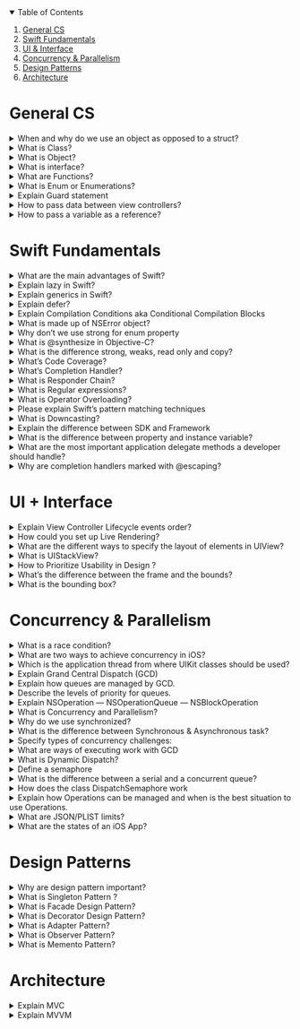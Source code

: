 <!-- TABLE OF CONTENTS -->
<details open="open">
  <summary>Table of Contents</summary>
  <ol>
    <li><a href="#General-CS">General CS</a></li>
    <li><a href="#Swift-Fundamentals">Swift Fundamentals</a></li>
    <li><a href="#UI-&-Interface">UI & Interface</a></li>
    <li><a href="#Concurrency-&-Parallelism">Concurrency & Parallelism</a></li>
    <li><a href="#Design-Patterns">Design Patterns</a></li>
    <li><a href="#Architecture">Architecture</a></li>
  </ol>
</details>

# General CS

<details>
<summary>
When and why do we use an object as opposed to a struct?
</summary>

| Struct      | Class (Object) |
| :---        |    :--------:  |
| value type | reference type | 
| organized memory |  full object oriented functionality<br> (methods, data, virtual functions, <br>inheritance, etc) |

- When you copy a struct, you end up with two unique copies of the data

- When you copy a class, you end up with two references to one instance of the data

- **Struct** is faster than Class because: To store class, Apple first finds memory in Heap, then maintain the extra field to RETAIN count. Also, store reference of Heap into Stack. So when it comes to access part, it has to process stack and heap

</details>

<details>
<summary>
What is Class?
</summary>

A **class** is an object and how it works. i.e., a class is like a blueprint of an object
</details>

<details>
<summary>
What is Object?
</summary>
An object is an instance of a class
</details>

<details>
<summary>
What is interface?
</summary>

- Like a class, an interface defines methods

- Unlike a class, an interface never implements methods;

- classes that implement the interface implement the methods defined by the interface
</details>

<details>
<summary>
What are Functions?
</summary>
self contained chunks of code that perform specific tasks 
</details>

<details>
<summary>
What is Enum or Enumerations?
</summary>

- **Enumerations** define a finite number of states, and can bundle associated values with each individual state

- you can use them to model the state of your app and its internal processes
</details>


<details>
<summary>
Explain Guard statement
</summary>
a statement that is essentially a redirection or early exit of a statement or function to prevent crashing and incorrect data
</details>


<details>
<summary>
How to pass data between view controllers?
</summary>
There are 3 ways to pass data between view controllers.

- **Segue**, in prepareForSegue method (Forward) - visual connectors between view controllers in storyboards

- **Delegate** (Backward) - design pattern that allows one object to send messages to another object when a specific event happens.

- **Setting variable directly** (Forward) - getting/settings variables within classes 

</details>

<details>
<summary>
How to pass a variable as a reference?
</summary>
there are two types of variables: reference and value types. 

- by passing value type, the variable will create a copy of its data

- by passing reference type variable will just point to the original data in the memory

Arguments are passed by assignment. The rationale behind this is twofold:

- the parameter passed in is actually a reference to an object (but the reference is passed by value)

- some data types are mutable, but others aren't
</details>


# Swift Fundamentals

<details>
<summary>
What are the main advantages of Swift?
</summary>

- **Optional Types**, which make applications crash-resistant

- **Built-in error handling**

- **Closures**: self-contained blocks of functionality that can be passed around and used in your code

- **Much faster compared to other languages**

- **Type-safe language**

- **Supports pattern matching**
</details>

<details>
<summary>
Explain lazy in Swift?
</summary>

An initial value of the **lazy** stored properties is calculated only when the property is called for the first time
</details>

<details>
<summary>
 Explain generics in Swift?
</summary>

**Generics** create code that does not get specific about underlying data types

Provides for optimization of code by allowing us to know what type it is going to contain
</details>

<details>
<summary>
Explain defer?
</summary>

**defer** keyword which provides a block of code that will be executed in the case when execution is leaving the current scope
</details>

<details>
<summary>
Explain Compilation Conditions aka Conditional Compilation Blocks
</summary>
A conditional compilation block allows code to be conditionally compiled depending on the value of one or more compilation conditions.

Every conditional compilation block begins with the **#if** compilation directive and ends with the **#endif** compilation directive.

### Sample Code

```Swift
#if compiler(>=5)
print("Compiled with the Swift 5 compiler or later")
#endif
#if swift(>=4.2)
print("Compiled in Swift 4.2 mode or later")
#endif
#if compiler(>=5) && swift(<5)
print("Compiled with the Swift 5 compiler or later in a Swift mode earlier than 5")
#endif
// Prints "Compiled with the Swift 5 compiler or later"
// Prints "Compiled in Swift 4.2 mode or later"
// Prints "Compiled with the Swift 5 compiler or later in a Swift mode earlier than 5"
```
</details>

<details>
<summary>
What is made up of NSError object?
</summary>
NSError is information about an error condition including a domain, a domain-specific error code, and application-specific information (i.e. user info dictionary).

### Sample Code

```Swift
init(domain: String, code: Int, userInfo: [String : Any]?)
// Returns an NSError object initialized for a given domain and code with a given userInfo dictionary.
```
</details>



<details>
<summary>
Why don’t we use strong for enum property
</summary>
Enums are not objects, so we don’t specify strong or weak
</details>

<details>
<summary>
What is @synthesize in Objective-C?
</summary>
Synthesize generates getter and setter methods for your property.
</details>


<details>
<summary>
What is the difference strong, weaks, read only and copy?
</summary>
strong, weak, assign property attributes define how memory for that property will be managed.

**Strong** means that the reference count will be increased and the reference to it will be maintained through the life of the object

**Weak** ( non-strong reference ), means that we are pointing to an object but not increasing its reference count. It’s often used when creating a parent child relationship. The parent has a strong reference to the child but the child only has a weak reference to the parent.

**Read-only**, we can set the property initially but then it can’t be changed.

**Copy** means that we’re copying the value of the object when it’s created. Also prevents its value from changing.

</details>

<details>
<summary>
What’s Code Coverage?
</summary>
Code coverage is a metric that helps us to measure the value of our unit tests.
</details>

<details>
<summary>
What’s Completion Handler?
</summary>
A completion handler is a closure (“a self-contained block of functionality that can be passed around and used in your code”). It gets passed to a function as an argument and then called when that function is done.

The completion handler takes a chunk of code with 3 arguments: **(NSData?, NSURLResponse?, NSError?)**

They're super convenient when making an API call, and we need to do something when that task is done, like updating the UI to show the data from the API call.
</details>


<details>
<summary>
What is Responder Chain?
</summary>

A **ResponderChain** is a hierarchy of objects that have the opportunity to respond to events received
</details>


<details>
<summary>
What is Regular expressions?
</summary>

**Regular expressions** are special string patterns that describe how to search through a string
</details>


<details>
<summary>
What is Operator Overloading?
</summary>

**Operator overloading** allows us to change how existing operators behave with types that both already exist. 

**Operators** are those symbols like `+`, `*`, and `/`
</details>

<details>
<summary>
Please explain Swift’s pattern matching techniques
</summary>

- **Tuple patterns** are used to match values of corresponding tuple types

- **Type-casting patterns** allow you to cast or match types

- **Wildcard patterns** match and ignore any kind and type of value

- **Optional patterns** are used to match optional values

- **Enumeration case patterns** match cases of existing enumeration types

- **Expression patterns** allow you to compare a given value against a given expression

</details>


<details>
<summary>
What is Downcasting?
</summary>
When we’re casting an object to another type in Objective-C, it’s pretty simple since there’s only one way to do it. In Swift, though, there are two ways to cast — one that’s safe and one that’s not.

- **as** used for upcasting and type casting to bridged type

- **as?** used for safe casting, return nil if failed

- **as!** used to force casting, crash if failed. should only be used when we know the downcast will succeed
</details>


<details>
<summary>
Explain the difference between SDK and Framework
</summary>

**SDK** is a set of software development tools. This set is used for the creation of applications. 

**Framework** is basically a platform which is used for developing software applications. It provides the necessary foundation on which the programs can be developed for a specific platform. 

SDK and Framework complement each other, and SDKs are available for frameworks.
</details>

<details>
<summary>
What is the difference between property and instance variable?
</summary>

**Property** is a more abstract concept. 

**Instance** variable is literally just a storage slot, as a slot in a struct. 

Normally other objects are never supposed to access them directly. Usually, a property will return or set an instance variable, but it could use data from several or none at all.
</details>

<details>
<summary>
What are the most important application delegate methods a developer should handle?
</summary>
The seven most important application delegate methods a developer should handle are:

- **application:willFinishLaunchingWithOptions**
    Method called when the launch process is initiated. This is the first opportunity to execute any code within the app.

- **application:didFinishLaunchingWithOptions**
    Method called when the launch process is nearly complete. Since this method is called is before any of the app’s windows are displayed, it is the last opportunity to prepare the interface and make any final adjustments.

- **applicationDidBecomeActive**
    Once the application has become active, the application delegate will receive a callback notification message via the method applicationDidBecomeActive.
    
    This method is also called each time the app returns to an active state from a previous switch to inactive from a resulting phone call or SMS.

- **applicationWillResignActive**
    There are several conditions that will spawn the **applicationWillResignActive** method. 
    
    Each time a temporary event, such as a phone call, happens this method gets called. It is also important to note that “quitting” an iOS app does not terminate the processes, but rather moves the app to the background.

- **applicationDidEnterBackground**
    This method is called when an iOS app is running, but no longer in the foreground. 
    
    In other words, the user interface is not currently being displayed. 
    
    The app has approximately five seconds to perform tasks and return. If the method does not return within five seconds, the application is terminated.

- **applicationWillEnterForeground**
    This method is called as an app is preparing to move from the background to the foreground. 
    
    The app, however, is not moved into an active state without the **applicationDidBecomeActive** method being called. This method gives a developer the opportunity to re-establish the settings of the previous running state before the app becomes active.

- **applicationWillTerminate**
    This method notifies your application delegate when a termination event has been triggered. 
    
    Hitting the home button no longer quits the application. 
    
    Force quitting the iOS app, or shutting down the device triggers the **applicationWillTerminate** method. This is an opportunity to save the application configuration, settings, and user preferences.

### Two more delegate functions come with iOS13

- **configurationForConnecting**
    It returns the configuration data for UIKit to use when creating a new scene.

- **didDiscardSceneSessions**
    This method is called as an app’s user closed one or more scenes via the app switcher.
</details>

<details>
<summary>
Why are completion handlers marked with @escaping?
</summary>
Because they are executed some point after the enclosing function has been executed.
</details>


# UI + Interface

<details>
<summary>
Explain View Controller Lifecycle events order?
</summary>
There are a few different lifecycle events:

- **loadView**

    Creates the view that the controller manages. It’s only called when the view controller is created and only when done programatically. It is responsible for making the view property exist in the first place.

- **viewDidLoad**

    Called after the controller’s view is loaded into memory. It’s only called when the view is created.

- **viewWillAppear**

    It’s called whenever the view is presented on the screen. In this step the view has bounds defined but the orientation is not applied.

- **viewWillLayoutSubviews**

    Called to notify the view controller that its view is about to layout its subviews. This method is called every time the frame changes

- **viewDidLayoutSubviews**

    Called to notify the view controller that its view has just laid out its subviews. Make additional changes here after the view lays out its subviews.

- **viewDidAppear**

    Notifies the view controller that its view was added to a view hierarchy.

- **viewWillDisappear**

    Before the transition to the next view controller happens and the origin view controller gets removed from screen, this method gets called.

- **viewDidDisappear**

    After a view controller gets removed from the screen, this method gets called. You usually override this method to stop tasks that are should not run while a view controller is not on screen.

- **viewWillTransition(to:with:)**

    When the interface orientation changes, UIKit calls this method on the window’s root view controller before the size changes are about to be made. The root view controller then notifies its child view controllers, propagating the message throughout the view controller hierarchy.
</details>

<details>
<summary>
How could you set up Live Rendering?
</summary>
The attribute @IBDesignable lets Interface Builder perform live updates on a particular view. 

**IBDesignable** requires Init frame to be defined as well in UIView class.

### Sample Code

```Swift 
@IBDesignable 
class MyCustomView: UIView {
   let textLabel = UILabel()

   required init(coder aDecoder: NSCoder) {
         super.init(coder: aDecoder)!
         setupView()
   }
   override init(frame: CGRect) {
          super.init(frame: frame)
          setupView()
   }
```
</details>

<details>
<summary>
What are the different ways to specify the layout of elements in UIView?
</summary>

There are few common ways to specify the layout of elements in a UIView:

- Using **InterfaceBuilder**, you can add a **XIB** file to your project, layout elements within it, then load the XIB in your application code (either automatically, based on naming conventions, or manually)

- Also, using InterfaceBuilder you can create a storyboard for your application

- Use **NSLayoutConstraints** to have elements in a view arranged by Auto Layout

- Create **CGRects** describing the exact coordinates for each element and pass them to UIView

</details>

<details>
<summary>
What is UIStackView?
</summary>

**UIStackView** provides a way to layout a series of views horizontally or vertically. 

We can define how the contained views adjust themselves to the available space.
</details>

<details>
<summary>
How to Prioritize Usability in Design ?
</summary>
Broke down its design process to prioritize usability in 4 steps:

- Think like the user, then design the UX.

- Remember that users are people, not demographics.

- When promoting an app, consider all the situations in which it could be useful.

- Keep working on the utility of the app even after launch.
</details>

<details>
<summary>
What’s the difference between the frame and the bounds?
</summary>

The **bounds** of a UIView is the rectangle, expressed as a location (x,y) and size (width, height) relative to its own coordinate system (0,0). 

The **frame** of a UIView is the rectangle, expressed as a location (x,y) and size (width, height) relative to the superview or parent view it is contained within.

### This means a few things:

- If you create a view at X:0, Y:0, width:100, height:100, its frame and bounds are the same.

- If you move that view to X:100, its frame will reflect that change but its bounds will not. Remember, the bounds is relative to the view’s own space, and internally to the view nothing has changed.

- If you transform the view, e.g. rotating it or scaling it up, the frame will change to reflect that, but the bounds still won’t – as far as the view is concerned internally, it hasn’t changed.

Generally it’s better to modify bounds plus center and transform, and let UIKit calculate the frame for you.
</details>

<details>
<summary>
What is the bounding box?
</summary>
The bounding box is a term used in geometry; it refers to the smallest measure (area or volume) within which a given set of points.
</details>


# Concurrency & Parallelism

<details>
<summary>
What is a race condition?
</summary>

</details>

<details>
<summary>
What are two ways to achieve concurrency in iOS?
</summary>
Dispatch queues, Operation queues, handling threads manually.
</details>

<details>
<summary>
Which is the application thread from where UIKit classes should be used?
</summary>
The main thread.
</details>

<details>
<summary>
Explain Grand Central Dispatch (GCD)
</summary>

</details>

<details>
<summary>
Explain how queues are managed by GCD.
</summary>

</details>

<details>
<summary>
Describe the levels of priority for queues.
</summary>

- **.userInteractive** - interacting with users
    high

- **.userInitiated** - initiated/started by user 
    default

- **.utility**
    low

- **.background**
    background

</details>

<details>
<summary>
Explain NSOperation — NSOperationQueue — NSBlockOperation
</summary>

</details>

<details>
<summary>
What is Concurrency and Parallelism?
</summary>

- **Concurrency**: the ability to decompose a program, algorithm, or problem into smaller components or units that can be executed out-of-order, or in partial order, without affecting the final outcome. ie. **Concurrency** is the act of dividing up work.

- **Parallelism**: Parallel programming utilizes a shift from procedural tasks, which run sequentially, to tasks that run at the same time.

### Short of it:

- **Concurrency** is about dealing with lots of things at once.

- **Parallelism** is about doing lots of things at once

</details>

<details>
<summary>
Why do we use synchronized?
</summary>
Synchronized guarantees that only one thread can be executing that code in the block at any given time.
</details>

<details>
<summary>
What is the difference between Synchronous & Asynchronous task?
</summary>
Synchronous: waits until the task have completed 

Asynchronous: completes a task in the background and can notify you when complete
</details>

<details>
<summary>
Specify types of concurrency challenges: 
</summary>

- **Deadlocks**

- **Priority Inversion**

- **Race Conditions**

- **Critical Section**

- **Locking(mutexes, rendez vous, semaphores)**
    A **mutex** is like a token that passes from one thread to another, allowing one thread at a time to proceed.

    **rendez vous**: Threads that get to the rendezvous point wait until all the threads have reached the rendezvous point, and then they continue.     

</details>

<details>
<summary>
What are ways of executing work with GCD 
</summary>

- **Readers-Writers Problem**

- **DispatchWorkItem**

- **DispatchGroups**

- **Concurrent Loops**

- **Delayed Task Execution**

</details>


<details>
<summary>
What is Dynamic Dispatch?
</summary>
Dynamic Dispatch is the process of selecting which implementation of a polymorphic operation that’s a method or a function to call at run time. 

i.e When a class to override methods and properties declared in its superclasses
</details>

<details>
<summary>
Define a semaphore
</summary>
A data structure that is useful for solving a variety of synchronization problems
</details>

<details>
<summary>
What is the difference between a serial and a concurrent queue?
</summary>

- **Serial queues** (aka private dispatch queues) execute one task at a time in the order in which they are added to the queue

- **Concurrent queues** (also known as a type of global dispatch queue) execute one or more tasks concurrently, but tasks are still started in the order in which they were added to the queue
</details>

<details>
<summary>
How does the class DispatchSemaphore work
</summary>
An object that controls access to a resource across multiple execution contexts through use of a traditional counting semaphore.

Increment a semaphore count by calling **signal()**

Decrement a semaphore count by calling **wait()** or one of its variants that specifies a timeout.

#### Two components:

- **A threads queue** - used by the semaphore to keep track of waiting threads in FIFO order (The first thread entered to the queue will be the first to get access to the shared resource once it is available).

- **A counter value** - used by the semaphore to decide if a thread should get access to a shared resource or not. The counter value changes when we call signal() or wait() functions.

</details>

<details>
<summary>
Explain how Operations can be managed and when is the best situation to use Operations.
</summary>

Managed in a blockOperation, blockOperations are then used in

```class OperationQueue : NSObject``` 

**blockOperations** are a bridge between GCD and Operations 

- best used for developer control and code reusability 

</details>

<details>
<summary>
What are JSON/PLIST limits?
</summary>

</details>

<details>
<summary>
What are the states of an iOS App?
</summary>

- **Non-running** — The app is not running.

- **Inactive** — The app is running in the foreground, but not receiving events. An iOS app can be placed into an inactive state, for example, when a call or SMS message is received.

- **Active** — The app is running in the foreground, and receiving events.

- **Background** — The app is running in the background, and executing code.

- **Suspended** — The app is in the background, but no code is being executed.
</details>

# Design Patterns

<details>
<summary>
Why are design pattern important?
</summary>
Design patterns are reusable solutions to common problems in software design. They’re templates designed to help you write code that’s easy to understand and reuse. 

Most common Cocoa design patterns:
- **Creational**: Singleton.

- **Structural**: Decorator, Adapter, Facade.

- **Behavioral**: Observer, and, Memento
</details>


<details>
<summary>
What is Singleton Pattern ?
</summary>

</details>


<details>
<summary>
What is Facade Design Pattern?
</summary>

</details>

<details>
<summary>
What is Decorator Design Pattern?
</summary>

</details>

<details>
<summary>
What is Adapter Pattern?
</summary>

</details>

<details>
<summary>
What is Observer Pattern?
</summary>

</details>


<details>
<summary>
What is Memento Pattern?
</summary>

</details>

# Architecture

<details>
<summary>
Explain MVC
</summary>

</details>

<details>
<summary>
Explain MVVM
</summary>

</details>